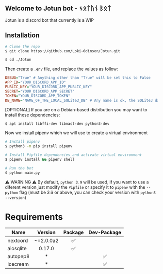 ## Welcome to Jotun bot - ᛃᛟᛏᚢᚾ ᛒᛟᛏ

Jotun is a discord bot that currently is a WIP

## Installation
```bash
# Clone the repo
$ git clone https://github.com/Loki-0dinson/Jotun.git

$ cd ./Jotun
```

Then create a `.env` file, and replace the values as follow:
```ini
DEBUG="True" # Anything other than "True" will be set this to False
APP_ID="YOUR_DISCORD_APP_ID"
PUBLIC_KEY="YOUR_DISCORD_APP_PUBLIC_KEY"
SECRET="YOUR_DISCORD_APP_SECRET"
TOKEN="YOUR_DISCORD_APP_TOKEN"
DB_NAME="NAME_OF_THE_LOCAL_SQLite3_DB" # Any name is ok, the SQLite3 database file will be created using this name 
```

[OPTIONAL] If you are on a Debian-based distribution you may want to install these dependencies:
```bash
$ apt install libffi-dev libnacl-dev python3-dev
```

Now we install pipenv which we will use to create a virtual environment
```bash
# Install pipenv
$ python3 -m pip install pipenv

# Install Pipfile dependencies and activate virtual environment
$ pipenv install && pipenv shell

# Run the bot
$ python main.py
```
⚠ WARNING ⚠ By default, `python 3.9` will be used, if you want to use a diferent version just modify the `Pipfile` or
specify it to `pipenv` with the `--python` flag (must be 3.6 or above, you can check your version with `python3 --version`)

# Requirements
| Name  | Version | Package | Dev-Package |
| ------------- |:-------------:|:-------------:|:-------------:|
| nextcord    | ~=2.0.0a2 | ✅ |  |
| aiosqlite     | 0.17.0 | ✅ |  |
| autopep8      | * |  | ✅ |
| icecream      | * |  | ✅ |
